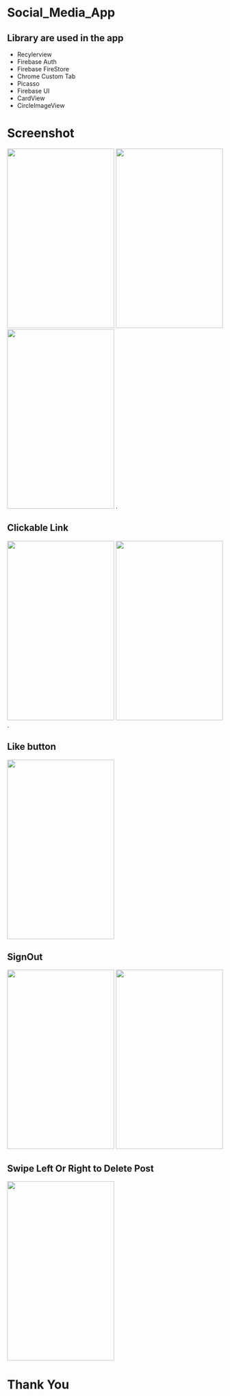 Social_Media_App
================
## Library are used in the app
- Recylerview
- Firebase Auth
- Firebase FireStore
- Chrome Custom Tab
- Picasso
- Firebase UI
- CardView
- CircleImageView
# Screenshot
   <img src="https://i.imgur.com/gKMjVLF.jpg" width="250" height="418"> <img src="https://i.imgur.com/swuwCp6.jpg" width="250" height="418"> <img src="https://i.imgur.com/iMhF7cO.jpg" width="250" height="418"> .
## Clickable Link 
  <img src="https://i.imgur.com/swuwCp6.jpg" width="250" height="418">  <img src="https://i.imgur.com/B3WP05B.jpg" width="250" height="418"> .
  
## Like button
   <img src="https://i.imgur.com/swuwCp6.jpg" width="250" height="418">
   
## SignOut
   <img src="https://i.imgur.com/YkuZrFW.jpg" width="250" height="418">  <img src="https://i.imgur.com/mmexUwf.jpg" width="250" height="418">
   
## Swipe Left Or Right to Delete Post
   <img src="https://i.imgur.com/WkWSVHI.jpg" width="250" height="418">

Thank You
=========
